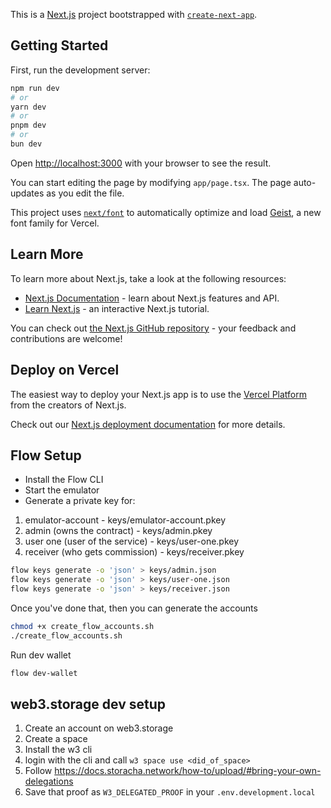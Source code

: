 This is a [Next.js](https://nextjs.org) project bootstrapped with [`create-next-app`](https://nextjs.org/docs/app/api-reference/cli/create-next-app).

## Getting Started

First, run the development server:

```bash
npm run dev
# or
yarn dev
# or
pnpm dev
# or
bun dev
```

Open [http://localhost:3000](http://localhost:3000) with your browser to see the result.

You can start editing the page by modifying `app/page.tsx`. The page auto-updates as you edit the file.

This project uses [`next/font`](https://nextjs.org/docs/app/building-your-application/optimizing/fonts) to automatically optimize and load [Geist](https://vercel.com/font), a new font family for Vercel.

## Learn More

To learn more about Next.js, take a look at the following resources:

- [Next.js Documentation](https://nextjs.org/docs) - learn about Next.js features and API.
- [Learn Next.js](https://nextjs.org/learn) - an interactive Next.js tutorial.

You can check out [the Next.js GitHub repository](https://github.com/vercel/next.js) - your feedback and contributions are welcome!

## Deploy on Vercel

The easiest way to deploy your Next.js app is to use the [Vercel Platform](https://vercel.com/new?utm_medium=default-template&filter=next.js&utm_source=create-next-app&utm_campaign=create-next-app-readme) from the creators of Next.js.

Check out our [Next.js deployment documentation](https://nextjs.org/docs/app/building-your-application/deploying) for more details.

## Flow Setup

- Install the Flow CLI
- Start the emulator
- Generate a private key for:

1. emulator-account - keys/emulator-account.pkey
2. admin (owns the contract) - keys/admin.pkey
3. user one (user of the service) - keys/user-one.pkey
4. receiver (who gets commission) - keys/receiver.pkey

```bash
flow keys generate -o 'json' > keys/admin.json
flow keys generate -o 'json' > keys/user-one.json
flow keys generate -o 'json' > keys/receiver.json
```

Once you've done that, then you can generate the accounts

```bash
chmod +x create_flow_accounts.sh
./create_flow_accounts.sh
```

Run dev wallet

```bash
flow dev-wallet
```

## web3.storage dev setup

1. Create an account on web3.storage
2. Create a space
3. Install the w3 cli
4. login with the cli and call `w3 space use <did_of_space>`
5. Follow https://docs.storacha.network/how-to/upload/#bring-your-own-delegations
6. Save that proof as `W3_DELEGATED_PROOF` in your `.env.development.local`
